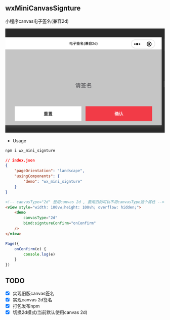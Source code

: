 ## wxMiniCanvasSignture
小程序canvas电子签名(兼容2d)

![这是图片](./imgs/introduct.jpg)

+ Usage
```bash
npm i wx_mini_signture
```

```json
// index.json
{
    "pageOrientation": "landscape",
    "usingComponents": {
        "demo": "wx_mini_signture"
    }
}
```

```html
<!-- canvasType="2d" 是用canvas 2d , 要用旧的可以不用canvasType这个属性 -->
<view style="width: 100vw;height: 100vh; overflow: hidden;">
    <demo
        canvasType="2d"
        bind:signtureConfirm="onConfirm"
    />
</view>
```

```javascript
Page({
    onConfirm(e) {
        console.log(e)
    }
})
```

## TODO
- [x] 实现旧版canvas签名
- [x] 实现canvas 2d签名
- [x] 打包发布npm
- [x] 切换2d模式(当前默认使用canvas 2d)
